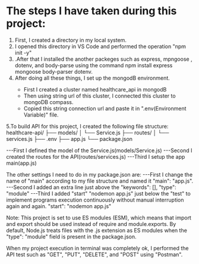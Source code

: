 <h1>The steps I have taken during this project:</h1>
<ol>
  <li>First, I created a directory in my local system.</li>
  <li>I opened this directory in VS Code and performed the operation "npm init -y"</li>
  <li>.After that I installed the another packeges such as express, mpngoose , dotenv, and body-parse using the command 
npm install express mongoose body-parser dotenv.
</li>
  <li>After doing all these things, I set up the mongodB environment.</li>
  <ul>
    <li>First I created a cluster named healthcare_api in mongodB</li>
    <li>Then using string url of this cluster, I connected this cluster to mongoDB compass.</li>
    <li>Copied this string connection url and paste it in ".env(Environment Variable)" file.</li>
  </ul>
</ol>

5.To build API for this project, I created the following file structure:
healthcare-api/
├── models/
│   └── Service.js
├── routes/
│   └── services.js
├── .env
├── app.js
└── package.json 

---First I defined the model of the Service.js(models/Service.js)
---Second I created the routes for the API(routes/services.js)
---Third I setup the app main(app.js)

The other settings I need to do in my package.json are: 
---First I change the name of "main" according to my file structure and named it "main": "app.js".
---Second I added an extra line just above the "keywords": [], "type": "module"
---Third I added "start" "nodemon app.js" just below the "test" to implement programs execution continuously without manual interruption again and again.
"start": "nodemon app.js"

Note:
This project is set to use ES modules (ESM), which means that import and export should be used instead of require and module.exports.
By default, Node.js treats files with the .js extension as ES modules when the "type": "module" field is present in the package.json.

When my project execution in terminal was completely ok, I performed the API test such as "GET", "PUT", "DELETE", and "POST" using "Postman".
